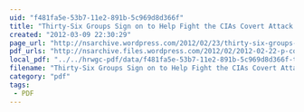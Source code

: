 ```yaml
---
uid: "f481fa5e-53b7-11e2-891b-5c969d8d366f"
title: "Thirty-Six Groups Sign on to Help Fight the CIAs Covert Attack on Declassification Review. And Whats Next?? | UNREDACTED"
created: "2012-03-09 22:30:29"
page_url: "http://nsarchive.wordpress.com/2012/02/23/thirty-six-groups-sign-on-to-help-fight-the-cias-covert-attack-on-declassification-review-and-whats-next/"
pdf_urls: "http://nsarchive.files.wordpress.com/2012/02/2012-02-22-p-complaint-filed.pdf"
local_pdf: "../../hrwgc-pdf/data/f481fa5e-53b7-11e2-891b-5c969d8d366f-thirty-six-groups-sign-on-to-help-fight-the-cias-covert-attack-on-declassification-review-and-whats-next-unredacted.pdf"
filename: "Thirty-Six Groups Sign on to Help Fight the CIAs Covert Attack on Declassification Review. And Whats Next?? | UNREDACTED.html"
category: "pdf"
tags: 
 - PDF
---
```


